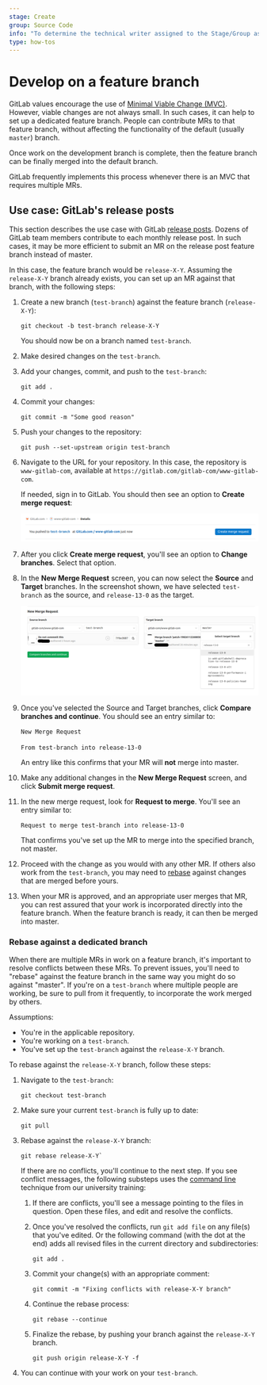 ```yaml
---
stage: Create
group: Source Code
info: "To determine the technical writer assigned to the Stage/Group associated with this page, see https://about.gitlab.com/handbook/engineering/ux/technical-writing/#designated-technical-writers"
type: how-tos
---
```


# Develop on a feature branch

GitLab values encourage the use of [Minimal Viable Change (MVC)](https://about.gitlab.com/handbook/values/#minimal-viable-change-mvc).
However, viable changes are not always small. In such cases, it can help to set up a dedicated feature branch.
People can contribute MRs to that feature branch, without affecting the functionality of the default (usually `master`) branch.

Once work on the development branch is complete, then the feature branch can be finally merged into the default branch.

GitLab frequently implements this process whenever there is an MVC that requires multiple MRs.

## Use case: GitLab's release posts

This section describes the use case with GitLab [release posts](https://about.gitlab.com/handbook/marketing/blog/release-posts/).
Dozens of GitLab team members contribute to each monthly release post.
In such cases, it may be more efficient to submit an MR on the release post feature branch instead of master.

In this case, the feature branch would be `release-X-Y`. Assuming the `release-X-Y` branch already exists, you can set up an MR against that branch, with the following steps:

1. Create a new branch (`test-branch`) against the feature branch (`release-X-Y`):

   ```shell
   git checkout -b test-branch release-X-Y
   ```

   You should now be on a branch named `test-branch`.

1. Make desired changes on the `test-branch`.
1. Add your changes, commit, and push to the `test-branch`:

   ```shell
   git add .
   ```

1. Commit your changes:

   ```shell
   git commit -m "Some good reason"
   ```

1. Push your changes to the repository:

   ```shell
   git push --set-upstream origin test-branch
   ```

1. Navigate to the URL for your repository. In this case, the repository is `www-gitlab-com`, available at `https://gitlab.com/gitlab-com/www-gitlab-com`.

   If needed, sign in to GitLab. You should then see an option to **Create merge request**:

   ![Create merge request](img/create_merge_request_v13_1.png)

1. After you click **Create merge request**, you'll see an option to **Change branches**. Select that option.

1. In the **New Merge Request** screen, you can now select the **Source** and **Target** branches.
In the screenshot shown,
we have selected `test-branch` as the source, and `release-13-0` as the target.

   ![Modify branches](img/modify_branches_v13_1.png)

1. Once you've selected the Source and Target branches, click **Compare branches and continue**.
   You should see an entry similar to:

   ```plaintext
   New Merge Request

   From test-branch into release-13-0
   ```

   An entry like this confirms that your MR will **not** merge into master.

1. Make any additional changes in the **New Merge Request** screen, and click **Submit merge request**.
1. In the new merge request, look for **Request to merge**. You'll see an entry similar to:

   ```plaintext
   Request to merge test-branch into release-13-0
   ```

   That confirms you've set up the MR to merge into the specified branch, not master.

1. Proceed with the change as you would with any other MR. If others also work from the `test-branch`, you may need to [rebase](#rebase-against-a-dedicated-branch) against changes that are merged before yours.
1. When your MR is approved, and an appropriate user merges that MR, you can rest assured that your work is incorporated directly into the feature branch.
When the feature branch is ready, it can then be merged into master.

### Rebase against a dedicated branch

When there are multiple MRs in work on a feature branch, it's important to resolve conflicts
between these MRs. To prevent issues, you'll need to "rebase" against the feature branch in
the same way you might do so against "master". If you're on a `test-branch` where multiple
people are working, be sure to pull from it frequently, to incorporate the work merged by others.

Assumptions:

- You're in the applicable repository.
- You're working on a `test-branch`.
- You've set up the `test-branch` against the `release-X-Y` branch.

To rebase against the `release-X-Y` branch, follow these steps:

1. Navigate to the `test-branch`:

   ```shell
   git checkout test-branch
   ```

1. Make sure your current `test-branch` is fully up to date:

   ```shell
   git pull
   ```

1. Rebase against the `release-X-Y` branch:

   ```shell
   git rebase release-X-Y`
   ```

   If there are no conflicts, you'll continue to the next step.
   If you see conflict messages, the following substeps uses the
   [command line](../../university/training/user_training.md#merge-conflicts-commands) technique from our university training:

   1. If there are conflicts, you'll see a message pointing to the
      files in question. Open these files, and edit and resolve the
      conflicts.

   1. Once you've resolved the conflicts, run `git add file` on any
      file(s) that you've edited. Or the following command (with the
      dot at the end) adds all revised files in the current directory
      and subdirectories:

      ```shell
      git add .
      ```

   1. Commit your change(s) with an appropriate comment:

      ```shell
      git commit -m "Fixing conflicts with release-X-Y branch"
      ```

   1. Continue the rebase process:

      ```shell
      git rebase --continue
      ```

   1. Finalize the rebase, by pushing your branch against
      the `release-X-Y` branch.

      ```shell
      git push origin release-X-Y -f
      ```

1. You can continue with your work on your `test-branch`.
